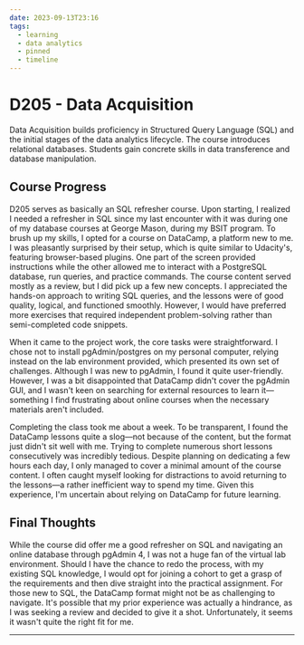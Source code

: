 ```yaml
---
date: 2023-09-13T23:16
tags:
  - learning
  - data analytics
  - pinned
  - timeline
---
```


# D205 - Data Acquisition

Data Acquisition builds proficiency in Structured Query Language (SQL) and the initial stages of the data analytics lifecycle. 
The course introduces relational databases. Students gain concrete skills in data transference and database manipulation.

## Course Progress
D205 serves as basically an SQL refresher course. Upon starting, I realized I needed a refresher in SQL since my last encounter with it was during one of my database courses at George Mason, during my BSIT program. To brush up my skills, I opted for a course on DataCamp, a platform new to me. I was pleasantly surprised by their setup, which is quite similar to Udacity's, featuring browser-based plugins. One part of the screen provided instructions while the other allowed me to interact with a PostgreSQL database, run queries, and practice commands. The course content served mostly as a review, but I did pick up a few new concepts. I appreciated the hands-on approach to writing SQL queries, and the lessons were of good quality, logical, and functioned smoothly. However, I would have preferred more exercises that required independent problem-solving rather than semi-completed code snippets.

When it came to the project work, the core tasks were straightforward. I chose not to install pgAdmin/postgres on my personal computer, relying instead on the lab environment provided, which presented its own set of challenges. Although I was new to pgAdmin, I found it quite user-friendly. However, I was a bit disappointed that DataCamp didn't cover the pgAdmin GUI, and I wasn't keen on searching for external resources to learn it—something I find frustrating about online courses when the necessary materials aren't included. 

Completing the class took me about a week. To be transparent, I found the DataCamp lessons quite a slog—not because of the content, but the format just didn't sit well with me. Trying to complete numerous short lessons consecutively was incredibly tedious. Despite planning on dedicating a few hours each day, I only managed to cover a minimal amount of the course content. I often caught myself looking for distractions to avoid returning to the lessons—a rather inefficient way to spend my time. Given this experience, I'm uncertain about relying on DataCamp for future learning.


## Final Thoughts

While the course did offer me a good refresher on SQL and navigating an online database through pgAdmin 4, I was not a huge fan of the virtual lab environment. Should I have the chance to redo the process, with my existing SQL knowledge, I would opt for joining a cohort to get a grasp of the requirements and then dive straight into the practical assignment. For those new to SQL, the DataCamp format might not be as challenging to navigate. It's possible that my prior experience was actually a hindrance, as I was seeking a review and decided to give it a shot. Unfortunately, it seems it wasn't quite the right fit for me.

<hr />
